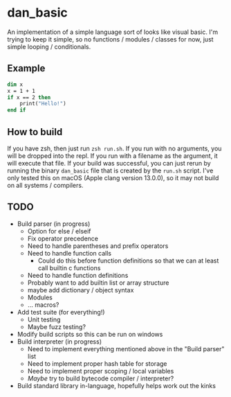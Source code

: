 # dan_basic
An implementation of a simple language sort of looks like visual basic. I'm trying to keep it simple, so no functions / modules / classes for now, just simple looping / conditionals.

## Example
``` vb
dim x
x = 1 + 1
if x == 2 then 
    print("Hello!")
end if 
```

## How to build
If you have zsh, then just run `zsh run.sh`. If you run with no arguments, you will be dropped into the repl. If you run with a filename as the argument, it will execute that file. If your build was successful, you can just rerun by running the binary `dan_basic` file that is created by the `run.sh` script. I've only tested this on macOS (Apple clang version 13.0.0), so it may not build on all systems / compilers.

## TODO
- Build parser (in progress)
  - Option for else / elseif
  - Fix operator precedence
  - Need to handle parentheses and prefix operators
  - Need to handle function calls
    - Could do this before function definitions so that we 
      can at least call builtin c functions
  - Need to handle function definitions
  - Probably want to add builtin list or array structure
  - maybe add dictionary / object syntax
  - Modules
  - ... macros?
- Add test suite (for everything!)
  - Unit testing
  - Maybe fuzz testing?
- Modify build scripts so this can be run on windows
- Build interpreter (in progress)
  - Need to implement everything mentioned above in the "Build parser" list
  - Need to implement proper hash table for storage
  - Need to implement proper scoping / local variables
  - *Maybe* try to build bytecode compiler / interpreter?
- Build standard library in-language, hopefully helps work out the kinks
